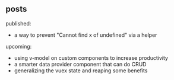## posts

published:
- a way to prevent "Cannot find x of undefined" via a helper

upcoming:
- using v-model on custom components to increase productivity
- a smarter data provider component that can do CRUD
- generalizing the vuex state and reaping some benefits
